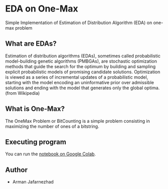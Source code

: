 # EDA on One-Max
Simple Implementation of Estimation of Distribution Algorithm (EDA) on one-max problem

## What are EDAs?
Estimation of distribution algorithms (EDAs), sometimes called probabilistic model-building genetic algorithms (PMBGAs), are stochastic optimization methods that guide the search for the optimum by building and sampling explicit probabilistic models of promising candidate solutions. Optimization is viewed as a series of incremental updates of a probabilistic model, starting with the model encoding an uninformative prior over admissible solutions and ending with the model that generates only the global optima. (from Wikipedia)

## What is One-Max?
The OneMax Problem or BitCounting is a simple problem consisting in maximizing the number of ones of a bitstring.

## Executing program
You can run the [notebook on Google Colab](https://colab.research.google.com/drive/1SgyS9rQmSTo06sGy8g5D2F1c4QKD2eSn?usp=sharing).

## Author
- Arman Jafarnezhad
